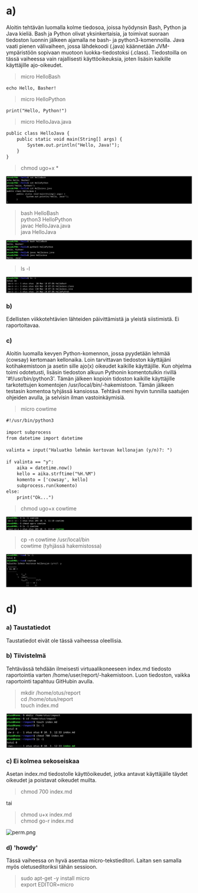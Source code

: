 # a)

Aloitin tehtävän luomalla kolme tiedosoa, joissa hyödynsin Bash, Python ja Java kieliä. Bash ja Python olivat yksinkertaisia, ja toimivat suoraan tiedoston luonnin jälkeen ajamalla ne bash- ja python3-komennoilla. Java vaati pienen välivaiheen, jossa lähdekoodi (.java) käännetään JVM-ympäristöön sopivaan muotoon luokka-tiedostoksi (.class). Tiedostoilla on tässä vaiheessa vain rajallisesti käyttöoikeuksia, joten lisäsin kaikille käyttäjille ajo-oikeudet.

>micro HelloBash

```
echo Hello, Basher!
```

>micro HelloPython

```
print("Hello, Python!")
```

>micro HelloJava.java

```
public class HelloJava {
    public static void main(String[] args) {
        System.out.println("Hello, Java!");
    }
}
```

>chmod ugo+x *

![codes.png](codes.png "Code")

>bash HelloBash  
>python3 HelloPython  
>javac HelloJava.java  
>java HelloJava

![crun.png](crun.png "Running Code")

>ls -l

![cfiles.png](cfiles.png "File permissions")

### b) 

Edellisten viikkotehtävien lähteiden päivittämistä ja yleistä siistimistä. Ei raportoitavaa.

### c)

Aloitin luomalla kevyen Python-komennon, jossa pyydetään lehmää (cowsay) kertomaan kellonaika. Loin tarvittavan tiedoston käyttäjäni kotihakemistoon ja asetin sille ajo(x) oikeudet kaikille käyttäjille. Kun ohjelma toimi odotetusti, lisäsin tiedoston alkuun Pythonin komentotulkin rivillä '#!/usr/bin/python3'. Tämän jälkeen kopioin tidoston kaikille käyttäjille tarkotettujen komentojen /usr/local/bin/-hakemistoon. Tämän jälkeen testasin komentoa tyhjässä kansiossa. Tehtävä meni hyvin tunnilla saatujen ohjeiden avulla, ja selvisin ilman vastoinkäymisiä.

>micro cowtime

```
#!/usr/bin/python3

import subprocess
from datetime import datetime

valinta = input("Haluatko lehmän kertovan kellonajan (y/n)?: ")

if valinta == "y":
	aika = datetime.now()
	kello = aika.strftime("%H.%M")
	komento = ['cowsay', kello]
	subprocess.run(komento)
else:
	print("Ok...")
```

>chmod ugo+x cowtime

![cowp.png](cowp.png "File permissions")

>cp -n cowtime /usr/local/bin  
>cowtime (tyhjässä hakemistossa)

![cowtime.png](cowtime.png "Running Cow")

# d)

### a) Taustatiedot

Taustatiedot eivät ole tässä vaiheessa oleellisia.

### b) Tiivistelmä

Tehtävässä tehdään ilmeisesti virtuaalikoneeseen index.md tiedosto raportointia varten /home/user/report/-hakemistoon. Luon tiedoston, vaikka raportointi tapahtuu GitHubin avulla.

>mkdir /home/otus/report  
>cd /home/otus/report  
>touch index.md

![index.png](index.png "index.md")


### c) Ei kolmea sekoseiskaa

Asetan index.md tiedostolle käyttöoikeudet, jotka antavat käyttäjälle täydet oikeudet ja poistavat oikeudet muilta.

>chmod 700 index.md

tai

>chmod u+x index.md  
>chmod go-r index.md

![perm.png](perm.png "Permissions")

### d) 'howdy'

Tässä vaiheessa on hyvä asentaa micro-tekstieditori. Laitan sen samalla myös oletuseditoriksi tähän sessioon.

>sudo apt-get -y install micro  
>export EDITOR=micro



